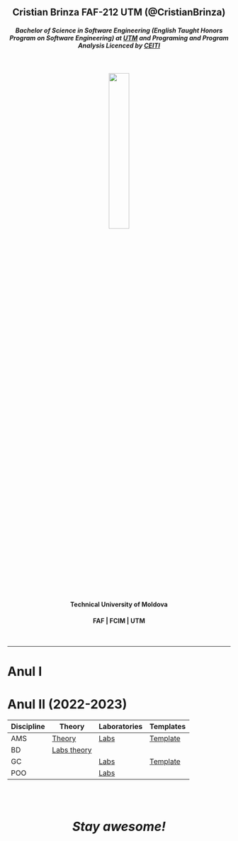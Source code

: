 <h2 align="center">Cristian Brinza FAF-212 UTM (@CristianBrinza) </h2>

<h5 align="center"><i>Bachelor of Science in Software Engineering (English Taught Honors Program on Software Engineering) at <a href="https://utm.md/en/">UTM</a>
                   and Programing and Program Analysis Licenced by <a href="https://ceiti.md/">CEITI</a></i></h5></br>


<p align=center>                           
  <img align=center style="height: 30%;
  width: 30%; " src="https://utm.md/wp-content/uploads/2020/12/logo-sigla.png" />
</p> 
<h4 align="center">Technical University of Moldova  </h4>
<h4 align="center">FAF    |   FCIM   |   UTM   </h4> </br>

--------------- 

# Anul I </br>
# Anul II (2022-2023)</br>



| Discipline  | Theory | Laboratories | Templates|
| ------------- | -------------                      |-------------|-------------|
| AMS           | [Theory   ](year_2/AMS/README.md)  |[Labs ](year_2/AMS/Labs)|[Template](https://github.com/CristianBrinza/UTM/raw/main/year_2/AMS/Labs/Model_raport.docx)|
|BD | [ Labs theory](year_2/BD/README.md) |||
|GC ||[Labs](year_2/GC) | [Template](https://github.com/CristianBrinza/UTM/raw/main/year_2/GC/Sablon%20-%20Raport%20pentru%20laboratoarele.docx)
|POO ||[Labs](year_2/POO)|| 


</br></br>
<h1 align='center'><i>Stay awesome!</i></h1>